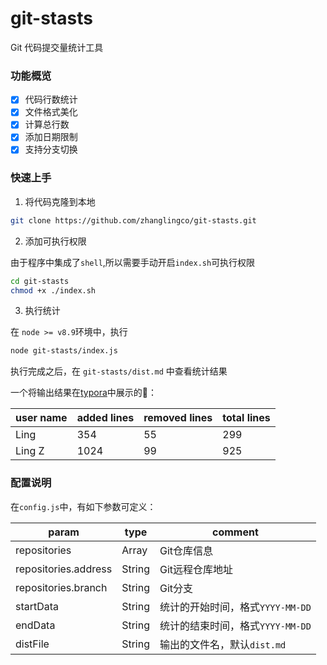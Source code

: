 # git-stasts
Git 代码提交量统计工具

### 功能概览

- [x] 代码行数统计
- [x] 文件格式美化
- [x] 计算总行数
- [x] 添加日期限制
- [x] 支持分支切换

### 快速上手

1. 将代码克隆到本地

```bash
git clone https://github.com/zhanglingco/git-stasts.git
```

2. 添加可执行权限

由于程序中集成了`shell`,所以需要手动开启`index.sh`可执行权限

```bash
cd git-stasts
chmod +x ./index.sh
```

3. 执行统计

在 `node >= v8.9`环境中，执行
```bash
node git-stasts/index.js
```

执行完成之后，在 `git-stasts/dist.md` 中查看统计结果

一个将输出结果在[typora](https://typora.io/)中展示的🌰：

user name | added lines | removed lines | total lines
---- | --- | --- | ---
Ling | 354 | 55 | 299
Ling Z | 1024 | 99 | 925

### 配置说明
在`config.js`中，有如下参数可定义：

param | type | comment
---- | --- | --- 
repositories | Array | Git仓库信息 
repositories.address | String | Git远程仓库地址
repositories.branch | String | Git分支
startData | String | 统计的开始时间，格式`YYYY-MM-DD` 
endData | String | 统计的结束时间，格式`YYYY-MM-DD` 
distFile | String | 输出的文件名，默认`dist.md`